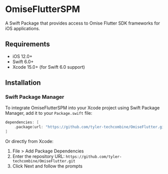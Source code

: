 # OmiseFlutterSPM

A Swift Package that provides access to Omise Flutter SDK frameworks for iOS applications.

## Requirements

- iOS 12.0+
- Swift 6.0+
- Xcode 15.0+ (for Swift 6.0 support)

## Installation

### Swift Package Manager

To integrate OmiseFlutterSPM into your Xcode project using Swift Package Manager, add it to your `Package.swift` file:

```swift
dependencies: [
    .package(url: "https://github.com/tyler-techcombine/OmiseFlutter.git", branch: "build-config")
]
```

Or directly from Xcode:

1. File > Add Package Dependencies
2. Enter the repository URL: `https://github.com/tyler-techcombine/OmiseFlutter.git`
3. Click Next and follow the prompts
